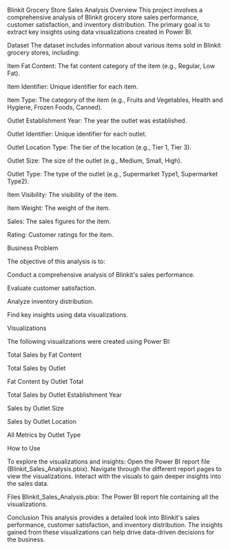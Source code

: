 Blinkit Grocery Store Sales Analysis
Overview
This project involves a comprehensive analysis of Blinkit grocery store sales performance, customer satisfaction, and inventory distribution. The primary goal is to extract key insights using data visualizations created in Power BI.

Dataset
The dataset includes information about various items sold in Blinkit grocery stores, including:

Item Fat Content: The fat content category of the item (e.g., Regular, Low Fat).

Item Identifier: Unique identifier for each item.

Item Type: The category of the item (e.g., Fruits and Vegetables, Health and Hygiene, Frozen Foods, Canned).

Outlet Establishment Year: The year the outlet was established.

Outlet Identifier: Unique identifier for each outlet.

Outlet Location Type: The tier of the location (e.g., Tier 1, Tier 3).

Outlet Size: The size of the outlet (e.g., Medium, Small, High).

Outlet Type: The type of the outlet (e.g., Supermarket Type1, Supermarket Type2).

Item Visibility: The visibility of the item.

Item Weight: The weight of the item.

Sales: The sales figures for the item.

Rating: Customer ratings for the item.

Business Problem

The objective of this analysis is to:

Conduct a comprehensive analysis of Blinkit's sales performance.

Evaluate customer satisfaction.

Analyze inventory distribution.

Find key insights using data visualizations.

Visualizations

The following visualizations were created using Power BI:

Total Sales by Fat Content

Total Sales by Outlet

Fat Content by Outlet Total

Total Sales by Outlet Establishment Year

Sales by Outlet Size

Sales by Outlet Location

All Metrics by Outlet Type

How to Use

To explore the visualizations and insights:
Open the Power BI report file (Blinkit_Sales_Analysis.pbix).
Navigate through the different report pages to view the visualizations.
Interact with the visuals to gain deeper insights into the sales data.

Files
Blinkit_Sales_Analysis.pbix: The Power BI report file containing all the visualizations.

Conclusion
This analysis provides a detailed look into Blinkit's sales performance, customer satisfaction, and inventory distribution. The insights gained from these visualizations can help drive data-driven decisions for the business.
